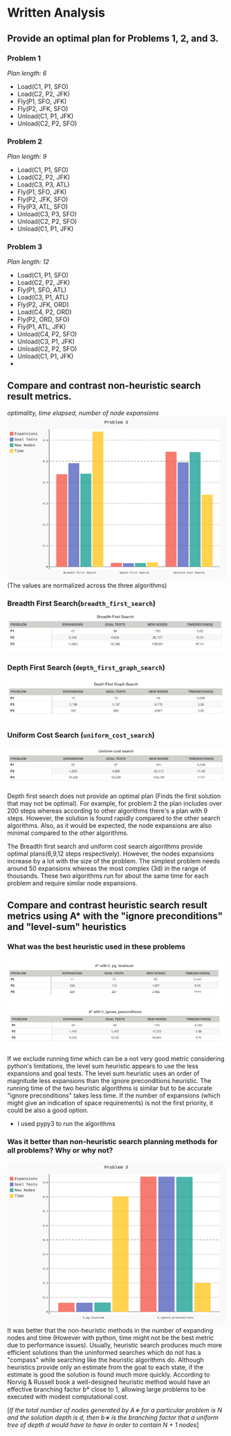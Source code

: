 # Written Analysis

## Provide an optimal plan for Problems 1, 2, and 3.

### Problem 1
*Plan length: 6*

* Load(C1, P1, SFO)
* Load(C2, P2, JFK)
* Fly(P1, SFO, JFK)
* Fly(P2, JFK, SFO)
* Unload(C1, P1, JFK)
* Unload(C2, P2, SFO)

### Problem 2
*Plan length: 9*

* Load(C1, P1, SFO)
* Load(C2, P2, JFK)
* Load(C3, P3, ATL)
* Fly(P1, SFO, JFK)
* Fly(P2, JFK, SFO)
* Fly(P3, ATL, SFO)
* Unload(C3, P3, SFO)
* Unload(C2, P2, SFO)
* Unload(C1, P1, JFK)


### Problem 3
*Plan length: 12*

* Load(C1, P1, SFO)
* Load(C2, P2, JFK)
* Fly(P1, SFO, ATL)
* Load(C3, P1, ATL)
* Fly(P2, JFK, ORD)
* Load(C4, P2, ORD)
* Fly(P2, ORD, SFO)
* Fly(P1, ATL, JFK)
* Unload(C4, P2, SFO)
* Unload(C3, P1, JFK)
* Unload(C2, P2, SFO)
* Unload(C1, P1, JFK)
* 

## Compare and contrast non-heuristic search result metrics.
*optimality, time elapsed, number of node expansions*
![line_chart1.svg](line_chart1.svg)
(The values are normalized across the three algorithms)
### Breadth First Search(```breadth_first_search```)
![bfs](BFS.png)

### Depth First Search (```depth_first_graph_search```)
![dfs](DFS.png)

### Uniform Cost Search (```uniform_cost_search```)
![ucs](UCS.png)


Depth first search does not provide an optimal plan (Finds the first solution that may not be optimal). For example, for problem 2 the plan includes over 200 steps whereas according to other algorithms there's a plan with 9 steps.
However, the solution is found rapidly compared to the other search algorithms. Also, as it would be expected, the node expansions are also minimal compared to the other algorithms.

The Breadth first search and uniform cost search algorithms provide optimal plans(6,9,12 steps respectively). However, the nodes expansions increase by a lot with the size of the problem. The simplest problem needs around 50 expansions whereas the most complex (3d) in the range of thousands. These two algorithms run for about the same time for each problem and require similar node expansions.

## Compare and contrast heuristic search result metrics using A* with the "ignore preconditions" and "level-sum" heuristics

### What was the best heuristic used in these problems

![heuristics](heuristics.png)

If we exclude running time which can be a not very good metric considering python's limitations, the level sum heuristic appears to use the less expansions and goal tests. The level sum heuristic uses an order of magnitude less expansions than the ignore preconditions heuristic. The running time of the two heuristic algorithms is similar but to be accurate "ignore preconditions" takes less time. If the number of expansions (which might give an indication of space requirements) is not the first priority, it could be also a good option.

* I used pypy3 to run the algorithms

### Was it better than non-heuristic search planning methods for all problems? Why or why not?
![heuristics](line_chart.svg)
It was better that the non-heuristic methods in the number of expanding nodes and time (However with python, time might not be the best metric due to performance issues). Usually, heuristic search produces much more efficient solutions than the uninformed searches which do not has a "compass" while searching like the heuristic algorithms do. Although heuristics provide only an estimate from the goal to each state, if the estimate is good the solution is found much more quickly. According to Norvig & Russell book a well-designed heuristic method would have an effective branching factor b* close to 1, allowing large problems to be executed with modest computational cost.

[*If the total number of nodes generated by A∗ for a particular problem is N and the solution depth is d, then b∗ is the branching factor that a uniform tree of depth d would have to have in order to contain N + 1 nodes*]